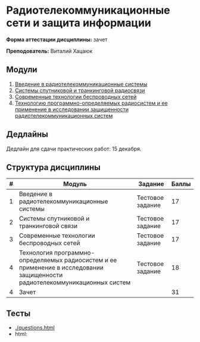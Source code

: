 # Радиотелекоммуникационные сети и защита информации

**Форма аттестации дисциплины:** зачет

**Преподователь:** Виталий Хацаюк

## Модули

1. [Введение в радиотелекоммуникационные системы](./01_Введение_в_радиотелекоммуникационные_системы.md)
1. [Системы спутниковой и транкинговой радиосвязи](./02_Сис_спут_и_транкинговой_р_связи.md)
1. [Современные технологии беспроводных сетей](./03_Совр_тех_беспр_сетей.md)
1. [Технологию программно-определяемых радиосистем и ее применение в исследовании защищенности радиотелекоммуникационных систем](./04_Тех_прог_опр_радсис_прим_в_иссл_защищенности_радкомм_систем.md)

## Дедлайны

Дедлайн для сдачи практических работ: 15 декабря.

## Структура дисциплины

<table>
    <thead>
            <tr>
                <th>#</th>
                <th>Модуль</th>
                <th>Задание</th>
                <th>Баллы</th>
            </tr>
    </thead>
<tbody>
        <tr>
            <td>1</td>
            <td>Введение в радиотелекоммуникационные системы</td>
            <td>Тестовое задание</td>
            <td>17</td>
        </tr>
        <tr>
            <td>2</td>
            <td>Системы спутниковой и транкинговой связи</td>
            <td>Тестовое задание</td>
            <td>17</td>
        </tr>
        <tr>
            <td>3</td>
            <td>Современные технологии беспроводных сетей</td>
            <td>Тестовое задание</td>
            <td>17</td>
        </tr>
        <tr>
            <td>4</td>
            <td>Технология программно-определяемых радиосистем и ее применение в исследовании защищенности радиотелекоммуникационных систем</td>
            <td>Тестовое задание</td>
            <td>18</td>
        </tr>
        <tr>
            <td>4</td>
            <td colspan=2>Зачет</td>
            <td>31</td>
        </tr>
</tbody>
</table>

## Тесты

- [./questions.html](./questions.html)
- html:
